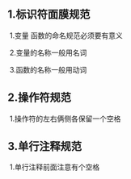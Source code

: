 ## 1.标识符面膜规范

​		1.变量 函数的命名规范必须要有意义

​		2.变量的名称一般用名词

​		3.函数的名称一般用动词

## 2.操作符规范

​		1.操作符的左右俩侧各保留一个空格

## 3.单行注释规范

​		1.单行注释前面注意有个空格

​		